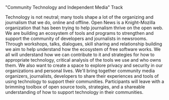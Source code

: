 "Community Technology and Independent Media" Track


Technology is not neutral; many tools shape a lot of the organizing and journalism that we do, online and offline.  Open News is a Knight-Mozilla organization that has been trying to help journalism thrive on the open web.  We are building an ecosystem of tools and programs to strengthen and support the community of developers and journalists in newsrooms. Through workshops, talks, dialogues, skill sharing and relationship building we aim to help understand how the ecosystem of free software works. We all will understand how we can contribute to it and strategies for how to appropriate technology, critical analysis of the tools we use and who owns them. We also want to create a space to explore privacy and security in our organizations and personal lives.
We'll bring together community media organizers, journalists, developers to share their experiences and tools of using technology to support their communities. Participants will leave with a brimming toolbox of open source tools, strategies, and a shareable understanding of how to support technology in their communities.
